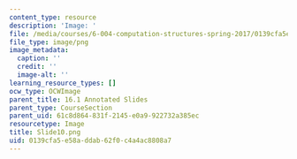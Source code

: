 ```yaml
---
content_type: resource
description: 'Image: '
file: /media/courses/6-004-computation-structures-spring-2017/0139cfa5e58addab62f0c4a4ac8808a7_Slide10.png
file_type: image/png
image_metadata:
  caption: ''
  credit: ''
  image-alt: ''
learning_resource_types: []
ocw_type: OCWImage
parent_title: 16.1 Annotated Slides
parent_type: CourseSection
parent_uid: 61c8d864-831f-2145-e0a9-922732a385ec
resourcetype: Image
title: Slide10.png
uid: 0139cfa5-e58a-ddab-62f0-c4a4ac8808a7
---
```

